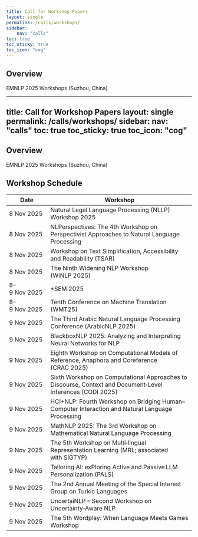 ```yaml
---
title: Call for Workshop Papers
layout: single
permalink: /calls/workshops/
sidebar: 
    nav: "calls"
toc: true
toc_sticky: true
toc_icon: "cog"
---
```


## Overview
EMNLP 2025 Workshops (Suzhou, China)

---

title: Call for Workshop Papers
layout: single
permalink: /calls/workshops/
sidebar:
nav: "calls"
toc: true
toc\_sticky: true
toc\_icon: "cog"
----------------

## Overview

EMNLP 2025 Workshops (Suzhou, China)

## Workshop Schedule

| Date         | Workshop                                                                                                   |
| ------------ | ---------------------------------------------------------------------------------------------------------- |
| 8 Nov 2025   | Natural Legal Language Processing (NLLP) Workshop 2025                                                     |
| 8 Nov 2025   | NLPerspectives: The 4th Workshop on Perspectivist Approaches to Natural Language Processing                |
| 8 Nov 2025   | Workshop on Text Simplification, Accessibility and Readability (TSAR)                                      |
| 8 Nov 2025   | The Ninth Widening NLP Workshop (WiNLP 2025)                                                               |
| 8–9 Nov 2025 | \*SEM 2025                                                                                                 |
| 8–9 Nov 2025 | Tenth Conference on Machine Translation (WMT25)                                                            |
| 9 Nov 2025   | The Third Arabic Natural Language Processing Conference (ArabicNLP 2025)                                   |
| 9 Nov 2025   | BlackboxNLP 2025: Analyzing and Interpreting Neural Networks for NLP                                       |
| 9 Nov 2025   | Eighth Workshop on Computational Models of Reference, Anaphora and Coreference (CRAC 2025)                 |
| 9 Nov 2025   | Sixth Workshop on Computational Approaches to Discourse, Context and Document‑Level Inferences (CODI 2025) |
| 9 Nov 2025   | HCI+NLP: Fourth Workshop on Bridging Human–Computer Interaction and Natural Language Processing            |
| 9 Nov 2025   | MathNLP 2025: The 3rd Workshop on Mathematical Natural Language Processing                                 |
| 9 Nov 2025   | The 5th Workshop on Multi‑lingual Representation Learning (MRL; associated with SIGTYP)                    |
| 9 Nov 2025   | Tailoring AI: exPloring Active and Passive LLM Personalization (PALS)                                      |
| 9 Nov 2025   | The 2nd Annual Meeting of the Special Interest Group on Turkic Languages                                   |
| 9 Nov 2025   | UncertaiNLP – Second Workshop on Uncertainty‑Aware NLP                                                     |
| 9 Nov 2025   | The 5th Wordplay: When Language Meets Games Workshop                                                       |
